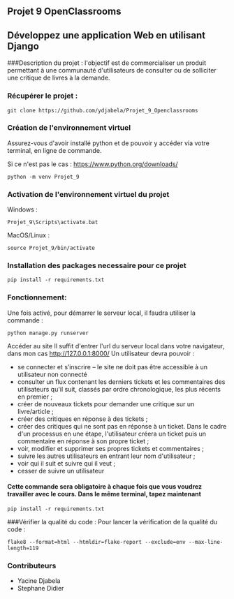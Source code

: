 ## Projet 9 OpenClassrooms
## Développez une application Web en utilisant Django

###Description du projet :
l'objectif est de commercialiser un produit permettant à une communauté d'utilisateurs de consulter ou de solliciter une critique de livres à la demande.

### Récupérer le projet :

```
git clone https://github.com/ydjabela/Projet_9_Openclassrooms
```

### Création de l'environnement virtuel

Assurez-vous d'avoir installé python et de pouvoir y accéder via votre terminal, en ligne de commande.

Si ce n'est pas le cas : https://www.python.org/downloads/

```
python -m venv Projet_9
```

### Activation de l'environnement virtuel du projet

Windows :

```
Projet_9\Scripts\activate.bat
```

MacOS/Linux :
```
source Projet_9/bin/activate
```

### Installation des packages necessaire pour ce projet
```
pip install -r requirements.txt
```

### Fonctionnement:
Une fois activé, pour démarrer le serveur local, il faudra utiliser la commande :
```
python manage.py runserver 
```
Accéder au site
Il suffit d'entrer l'url du serveur local dans votre navigateur, dans mon cas http://127.0.0.1:8000/
Un utilisateur devra pouvoir :
- se connecter et s’inscrire – le site ne doit pas être accessible à un utilisateur non connecté 
- consulter un flux contenant les derniers tickets et les commentaires des utilisateurs qu'il suit, classés par ordre chronologique, les plus récents en premier ; 
- créer de nouveaux tickets pour demander une critique sur un livre/article ;
- créer des critiques en réponse à des tickets ;
- créer des critiques qui ne sont pas en réponse à un ticket. Dans le cadre d'un processus en une étape, l'utilisateur créera un ticket puis un commentaire en réponse à son propre ticket ;
- voir, modifier et supprimer ses propres tickets et commentaires ; 
- suivre les autres utilisateurs en entrant leur nom d'utilisateur ;
- voir qui il suit et suivre qui il veut ; 
- cesser de suivre un utilisateur


#### Cette commande sera obligatoire à chaque fois que vous voudrez travailler avec le cours. Dans le même terminal, tapez maintenant
```
pip install -r requirements.txt
```
###Vérifier la qualité du code :
Pour lancer la vérification de la qualité du code : 
```
flake8 --format=html --htmldir=flake-report --exclude=env --max-line-length=119
```
### Contributeurs
- Yacine Djabela 
- Stephane Didier

